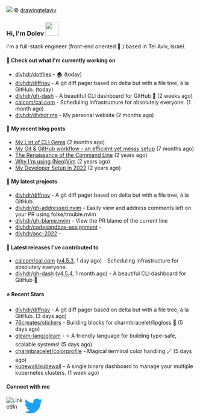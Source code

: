 <img src="https://user-images.githubusercontent.com/6196971/205364459-63d54329-d28a-403f-ac06-3baeb4685b46.jpg" />
© <a href="https://www.instagram.com/drawingtelaviv/">drawingtelaviv</a>

### Hi, I'm Dolev <img width="36px" height="36px" src="https://user-images.githubusercontent.com/1303154/88677602-1635ba80-d120-11ea-84d8-d263ba5fc3c0.gif" />

I'm a full-stack engineer (front-end oriented :rainbow: ) based in Tel Aviv, Israel.

#### 👷 Check out what I'm currently working on

- [dlvhdr/dotfiles](https://github.com/dlvhdr/dotfiles) - 🏠 (today)
- [dlvhdr/diffnav](https://github.com/dlvhdr/diffnav) - A git diff pager based on delta but with a file tree, à la GitHub. (today)
- [dlvhdr/gh-dash](https://github.com/dlvhdr/gh-dash) - A beautiful CLI dashboard for GitHub 🚀  (2 weeks ago)
- [calcom/cal.com](https://github.com/calcom/cal.com) - Scheduling infrastructure for absolutely everyone. (1 month ago)
- [dlvhdr/dlvhdr.me](https://github.com/dlvhdr/dlvhdr.me) - My personal website (2 months ago)

#### 📜 My recent blog posts

- [My List of CLI Gems](https://dlvhdr.me/posts/cli-tools) (2 months ago)
- [My Git &amp; GitHub workflow - an efficient yet messy setup](https://dlvhdr.me/posts/how-i-use-github) (7 months ago)
- [The Renaissance of the Command Line](https://dlvhdr.me/posts/the-renaissance-of-the-command-line) (2 years ago)
- [Why I&#39;m using (Neo)Vim](https://dlvhdr.me/posts/why-im-using-vim) (2 years ago)
- [My Developer Setup in 2022](https://dlvhdr.me/posts/dev-setup) (2 years ago)

#### 🌱 My latest projects

- [dlvhdr/diffnav](https://github.com/dlvhdr/diffnav) - A git diff pager based on delta but with a file tree, à la GitHub.
- [dlvhdr/gh-addressed.nvim](https://github.com/dlvhdr/gh-addressed.nvim) - Easily view and address comments left on your PR using folke/trouble.nvim
- [dlvhdr/gh-blame.nvim](https://github.com/dlvhdr/gh-blame.nvim) - View the PR blame of the current line
- [dlvhdr/codesandbox-assignment](https://github.com/dlvhdr/codesandbox-assignment) - 
- [dlvhdr/aoc-2022](https://github.com/dlvhdr/aoc-2022) - 

#### 🔭 Latest releases I've contributed to

- [calcom/cal.com](https://github.com/calcom/cal.com) ([v4.5.3](https://github.com/calcom/cal.com/releases/tag/v4.5.3), 1 day ago) - Scheduling infrastructure for absolutely everyone.
- [dlvhdr/gh-dash](https://github.com/dlvhdr/gh-dash) ([v4.5.4](https://github.com/dlvhdr/gh-dash/releases/tag/v4.5.4), 1 month ago) - A beautiful CLI dashboard for GitHub 🚀 

#### ⭐ Recent Stars

- [dlvhdr/diffnav](https://github.com/dlvhdr/diffnav) - A git diff pager based on delta but with a file tree, à la GitHub. (3 days ago)
- [76creates/stickers](https://github.com/76creates/stickers) - Building blocks for charmbracelet/lipgloss 👾 (5 days ago)
- [gleam-lang/gleam](https://github.com/gleam-lang/gleam) - ⭐️ A friendly language for building type-safe, scalable systems! (5 days ago)
- [charmbracelet/colorprofile](https://github.com/charmbracelet/colorprofile) - Magical terminal color handling 🪄 (5 days ago)
- [kubewall/kubewall](https://github.com/kubewall/kubewall) - A single binary dashboard to manage your multiple kubernetes clusters. (1 week ago)

#### Connect with me

[<img align="left" alt="LinkedIn" width="48px" src="https://camo.githubusercontent.com/c8a9c5b414cd812ad6a97a46c29af67239ddaeae08c41724ff7d945fb4c047e5/68747470733a2f2f6564656e742e6769746875622e696f2f537570657254696e7949636f6e732f696d616765732f7376672f6c696e6b6564696e2e737667" />][linkedin]

[<img align="left" alt="Twitter" width="48px" src="icons/twitter.svg" />][twitter]

[linkedin]: https://www.linkedin.com/in/dolev-hadar/
[twitter]: https://twitter.com/elys1um

